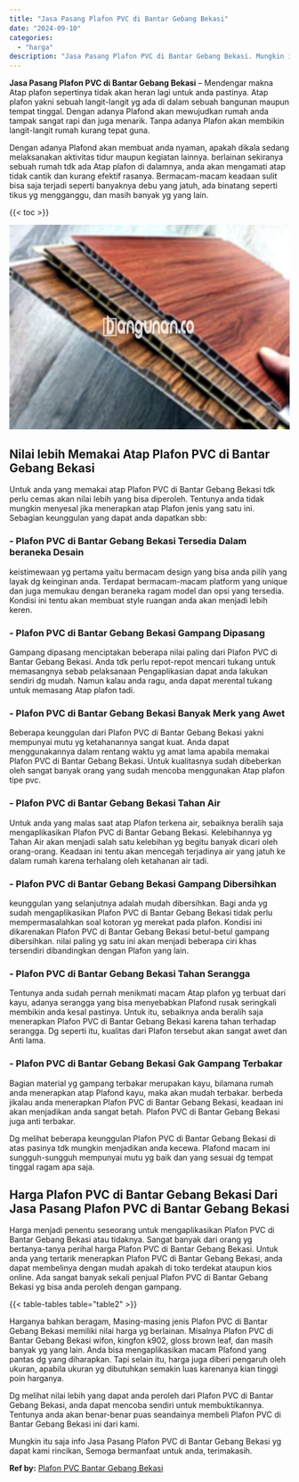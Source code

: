 ```yaml
---
title: "Jasa Pasang Plafon PVC di Bantar Gebang Bekasi"
date: "2024-09-10"
categories: 
  - "harga"
description: "Jasa Pasang Plafon PVC di Bantar Gebang Bekasi. Mungkin itu saja info Jasa Pasang Plafon PVC di Bantar Gebang Bekasi yg dapat kami rincikan, Semoga bermanfaa..."
---
```


**Jasa Pasang Plafon PVC di Bantar Gebang Bekasi** – Mendengar makna Atap plafon sepertinya tidak akan heran lagi untuk anda pastinya. Atap plafon yakni sebuah langit-langit yg ada di dalam sebuah bangunan maupun tempat tinggal. Dengan adanya Plafond akan mewujudkan rumah anda tampak sangat rapi dan juga menarik. Tanpa adanya Plafon akan membikin langit-langit rumah kurang tepat guna.

Dengan adanya Plafond akan membuat anda nyaman, apakah dikala sedang melaksanakan aktivitas tidur maupun kegiatan lainnya. berlainan sekiranya sebuah rumah tdk ada Atap plafon di dalamnya, anda akan mengamati atap tidak cantik dan kurang efektif rasanya. Bermacam-macam keadaan sulit bisa saja terjadi seperti banyaknya debu yang jatuh, ada binatang seperti tikus yg mengganggu, dan masih banyak yg yang lain.

{{< toc >}}

![Jasa Pasang Plafon PVC di Bantar Gebang Bekasi](/images/flafond-pvc-murah16.png)

## Nilai lebih Memakai Atap Plafon PVC di Bantar Gebang Bekasi

Untuk anda yang memakai atap Plafon PVC di Bantar Gebang Bekasi tdk perlu cemas akan nilai lebih yang bisa diperoleh. Tentunya anda tidak mungkin menyesal jika menerapkan atap Plafon jenis yang satu ini. Sebagian keunggulan yang dapat anda dapatkan sbb:

### \- Plafon PVC di Bantar Gebang Bekasi Tersedia Dalam beraneka Desain

keistimewaan yg pertama yaitu bermacam design yang bisa anda pilih yang layak dg keinginan anda. Terdapat bermacam-macam platform yang unique dan juga memukau dengan beraneka ragam model dan opsi yang tersedia. Kondisi ini tentu akan membuat style ruangan anda akan menjadi lebih keren.

### \- Plafon PVC di Bantar Gebang Bekasi Gampang Dipasang

Gampang dipasang menciptakan beberapa nilai paling dari Plafon PVC di Bantar Gebang Bekasi. Anda tdk perlu repot-repot mencari tukang untuk memasangnya sebab pelaksanaan Pengaplikasian dapat anda lakukan sendiri dg mudah. Namun kalau anda ragu, anda dapat merental tukang untuk memasang Atap plafon tadi.

### \- Plafon PVC di Bantar Gebang Bekasi Banyak Merk yang Awet

Beberapa keunggulan dari Plafon PVC di Bantar Gebang Bekasi yakni mempunyai mutu yg ketahanannya sangat kuat. Anda dapat menggunakannya dalam rentang waktu yg amat lama apabila memakai Plafon PVC di Bantar Gebang Bekasi. Untuk kualitasnya sudah dibeberkan oleh sangat banyak orang yang sudah mencoba menggunakan Atap plafon tipe pvc.

### \- Plafon PVC di Bantar Gebang Bekasi Tahan Air

Untuk anda yang malas saat atap Plafon terkena air, sebaiknya beralih saja mengaplikasikan Plafon PVC di Bantar Gebang Bekasi. Kelebihannya yg Tahan Air akan menjadi salah satu kelebihan yg begitu banyak dicari oleh orang-orang. Keadaan ini tentu akan mencegah terjadinya air yang jatuh ke dalam rumah karena terhalang oleh ketahanan air tadi.

### \- Plafon PVC di Bantar Gebang Bekasi Gampang Dibersihkan

keunggulan yang selanjutnya adalah mudah dibersihkan. Bagi anda yg sudah mengaplikasikan Plafon PVC di Bantar Gebang Bekasi tidak perlu mempermasalahkan soal kotoran yg merekat pada plafon. Kondisi ini dikarenakan Plafon PVC di Bantar Gebang Bekasi betul-betul gampang dibersihkan. nilai paling yg satu ini akan menjadi beberapa ciri khas tersendiri dibandingkan dengan Plafon yang lain.

### \- Plafon PVC di Bantar Gebang Bekasi Tahan Serangga

Tentunya anda sudah pernah menikmati macam Atap plafon yg terbuat dari kayu, adanya serangga yang bisa menyebabkan Plafond rusak seringkali membikin anda kesal pastinya. Untuk itu, sebaiknya anda beralih saja menerapkan Plafon PVC di Bantar Gebang Bekasi karena tahan terhadap serangga. Dg seperti itu, kualitas dari Plafon tersebut akan sangat awet dan Anti lama.

### \- Plafon PVC di Bantar Gebang Bekasi Gak Gampang Terbakar

Bagian material yg gampang terbakar merupakan kayu, bilamana rumah anda menerapkan atap Plafond kayu, maka akan mudah terbakar. berbeda jikalau anda menerapkan Plafon PVC di Bantar Gebang Bekasi, keadaan ini akan menjadikan anda sangat betah. Plafon PVC di Bantar Gebang Bekasi juga anti terbakar.

Dg melihat beberapa keunggulan Plafon PVC di Bantar Gebang Bekasi di atas pasinya tdk mungkin menjadikan anda kecewa. Plafond macam ini sungguh-sungguh mempunyai mutu yg baik dan yang sesuai dg tempat tinggal ragam apa saja.

## Harga Plafon PVC di Bantar Gebang Bekasi Dari Jasa Pasang Plafon PVC di Bantar Gebang Bekasi

Harga menjadi penentu seseorang untuk mengaplikasikan Plafon PVC di Bantar Gebang Bekasi atau tidaknya. Sangat banyak dari orang yg bertanya-tanya perihal harga Plafon PVC di Bantar Gebang Bekasi. Untuk anda yang tertarik menerapkan Plafon PVC di Bantar Gebang Bekasi, anda dapat membelinya dengan mudah apakah di toko terdekat ataupun kios online. Ada sangat banyak sekali penjual Plafon PVC di Bantar Gebang Bekasi yg bisa anda peroleh dengan gampang.

{{< table-tables table="table2" >}}

Harganya bahkan beragam, Masing-masing jenis Plafon PVC di Bantar Gebang Bekasi memiliki nilai harga yg berlainan. Misalnya Plafon PVC di Bantar Gebang Bekasi wifon, kingfon k902, gloss brown leaf, dan masih banyak yg yang lain. Anda bisa mengaplikasikan macam Plafond yang pantas dg yang diharapkan. Tapi selain itu, harga juga diberi pengaruh oleh ukuran, apabila ukuran yg dibutuhkan semakin luas karenanya kian tinggi poin harganya.

Dg melihat nilai lebih yang dapat anda peroleh dari Plafon PVC di Bantar Gebang Bekasi, anda dapat mencoba sendiri untuk membuktikannya. Tentunya anda akan benar-benar puas seandainya membeli Plafon PVC di Bantar Gebang Bekasi ini dari kami.

Mungkin itu saja info Jasa Pasang Plafon PVC di Bantar Gebang Bekasi yg dapat kami rincikan, Semoga bermanfaat untuk anda, terimakasih.

**Ref by:** [Plafon PVC Bantar Gebang Bekasi](https://id.wikipedia.org/wiki/Plafon)
